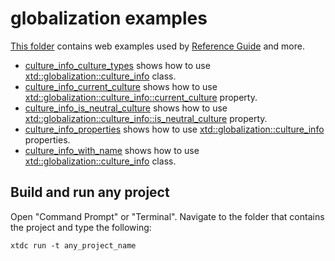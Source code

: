 # globalization examples

[This folder](.) contains web examples used by [Reference Guide](https://gammasoft71.github.io/xtd/reference_guides/latest/) and more.

* [culture_info_culture_types](culture_info_culture_types/README.md) shows how to use [xtd::globalization::culture_info](https://gammasoft71.github.io/xtd/reference_guides/latest/classxtd_1_1globalization_1_1culture__info.html) class.
* [culture_info_current_culture](culture_info_current_culture/README.md) shows how to use [xtd::globalization::culture_info::current_culture](https://gammasoft71.github.io/xtd/reference_guides/latest/classxtd_1_1globalization_1_1culture__info.html) property.
* [culture_info_is_neutral_culture](culture_info_is_neutral_culture/README.md) shows how to use [xtd::globalization::culture_info::is_neutral_culture](https://gammasoft71.github.io/xtd/reference_guides/latest/classxtd_1_1globalization_1_1culture__info.html) property.
* [culture_info_properties](culture_info_properties/README.md) shows how to use [xtd::globalization::culture_info](https://gammasoft71.github.io/xtd/reference_guides/latest/classxtd_1_1globalization_1_1culture__info.html) properties.
* [culture_info_with_name](culture_info_with_name/README.md) shows how to use [xtd::globalization::culture_info](https://gammasoft71.github.io/xtd/reference_guides/latest/classxtd_1_1globalization_1_1culture__info.html) class.

## Build and run any project

Open "Command Prompt" or "Terminal". Navigate to the folder that contains the project and type the following:

```shell
xtdc run -t any_project_name
```
